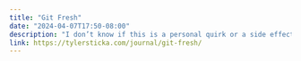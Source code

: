 ```yaml
---
title: "Git Fresh"
date: "2024-04-07T17:50-08:00"
description: "I don’t know if this is a personal quirk or a side effect of my role (designer first, developer second), but my Git branchs rarely stray far from main. I branch; I whip up whatever prototype, pattern or design adjustment I had in mind; I return to and update main; I branch again."
link: https://tylersticka.com/journal/git-fresh/
---
```

